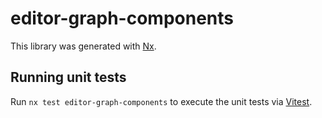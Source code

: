 # editor-graph-components

This library was generated with [Nx](https://nx.dev).

## Running unit tests

Run `nx test editor-graph-components` to execute the unit tests via [Vitest](https://vitest.dev/).

